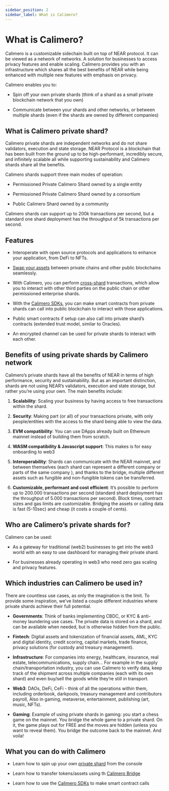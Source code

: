 ```yaml
---
sidebar_position: 2
sidebar_label: What is Calimero?
---
```


# What is Calimero?

Calimero is a customizable sidechain built on top of NEAR protocol. It can be viewed as a network of networks. A solution for businesses to access privacy features and enable scaling. Calimero provides you with an infrastructure which shares all the best benefits of NEAR while being enhanced with multiple new features with emphasis on privacy.

Calimero enables you to:

- Spin off your own private shards (think of a shard as a small private blockchain network that you own)

- Communicate between your shards and other networks, or between multiple shards (even if the shards are owned by different companies)

## What is Calimero private shard?

Calimero private shards are independent networks and do not share validators, execution and state storage. NEAR Protocol is a blockchain that has been built from the ground up to be high-performant, incredibly secure, and infinitely scalable all while supporting sustainability and Calimero shards share all the benefits.

Calimero shards support three main modes of operation:

- Permissioned Private Calimero Shard owned by a single entity

- Permissioned Private Calimero Shard owned by a consortium

- Public Calimero Shard owned by a community

Calimero shards can support up to 200k transactions per second, but a standard one shard deployment has the throughput of 5k transactions per second.

## Features

- Interoperate with open source protocols and applications to enhance your application, from DeFi to NFTs.

- [Swap your assets](https://docs.calimero.network/bridge/bridging/prerequisites) between private chains and other public blockchains seamlessly. 

- With Calimero, you can perform [cross-shard](https://docs.calimero.network/bridge/bridging/cross_shard_calls) transactions, which allow you to interact with other third parties on the public chain or other permissioned enterprise shards. 

- With the [Calimero SDKs](https://docs.calimero.network/calimero_sdk/installation), you can make smart contracts from private shards can call into public blockchain to interact with those applications.

- Public smart contracts if setup can also call into private shard’s contracts (extended trust model, similar to Oracles).

- An encrypted channel can be used for private shards to interact with each other. 


## Benefits of using private shards by Calimero network

Calimero’s private shards have all the benefits of NEAR in terms of high performance, security and sustainability. But as an important distinction, shards are not using NEAR’s validators, execution and state storage, but rather you’re using your own. The main benefits include:

1. **Scalability**: Scaling your business by having access to free transactions within the shard.

2. **Security**: Making part (or all) of your transactions private, with only people/entities with the access to the shard being able to view the data.

3. **EVM compatibility**: You can use DApps already built on Ethereum mainnet instead of building them from scratch.

4. **WASM compatibility & Javascript support**:  This makes is for easy onboarding to web3

5. **Interoperability**: Shards can communicate with the NEAR mainnet, and between themselves (each shard can represent a different company or parts of the same company ), and thanks to the bridge, multiple different assets such as fungible and non-fungible tokens can be transferred.

6. **Customizable, performant and cost efficient**: It’s possible to perform up to 200.000 transactions per second (standard shard deployment has the throughput of 5.000 transactions per second). Block times, contract sizes and gas limits are customizable. Bridging the assets or calling data is fast (5-10sec) and cheap (it costs a couple of cents).

## Who are Calimero’s private shards for?

Calimero can be used:

- As a gateway for traditional (web2) businesses to get into the web3 world with an easy to use dashboard for managing their private shard.

- For businesses already operating in web3 who need zero gas scaling and privacy features.

## Which industries can Calimero be used in?

There are countless use cases, as only the imagination is the limit. To provide some inspiration, we’ve listed a couple different industries where private shards achieve their full potential.

- **Governments**: Think of banks implementing CBDC, or KYC & anti-money laundering use cases. The private data is stored on a shard, and can be available when needed, but is otherwise hidden from the public.

- **Fintech**: Digital assets and tokenization of financial assets, AML, KYC and digital identity, credit scoring, capital markets, trade finance, privacy solutions (for custody and treasury management).

- **Infrastructure**: For companies into energy, healthcare, insurance, real estate, telecommunications, supply chain… For example in the supply chain/transportation industry, you can use Calimero to verify data, keep track of the shipment across multiple companies (each with its own shard) and even buy/sell the goods while they’re still in transport.

- **Web3**: DAOs, DeFi, CeFi - think of all the operations within them, including orderbook, darkpools, treasury management and contributors payroll, Also in gaming, metaverse, entertainment, publishing (art, music, NFTs).

- **Gaming**: Example of using private shards in gaming: you start a chess game on the mainnet. You bridge the whole game to a private shard. On it, the game plays out for FREE and the moves are hidden (unless you want to reveal them). You bridge the outcome back to the mainnet. And voila!


## What you can do with Calimero

- Learn how to spin up your own [private shard](/) from the console

- Learn how to transfer tokens/assets using th [Calimero Bridge](https://docs.calimero.network/bridge/architecture)

- Learn how to use the [Calimero SDKs](https://docs.calimero.network/calimero_sdk/installation) to make smart contract calls
